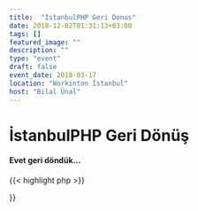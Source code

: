 ```yaml
---
title:  "IstanbulPHP Geri Donus"
date: 2018-12-02T01:31:13+03:00
tags: []
featured_image: ""
description: ""
type: "event"
draft: false
event_date: 2018-03-17
location: "Workinton İstanbul"
host: "Bilal Ünal"
---
```


# İstanbulPHP Geri Dönüş

#### Evet geri döndük...

{{< highlight php >}}
<?php

class Muco extends Mesut interface Cucen {

}

function test(){
    return rand(0,1) % 2;
}
{{< /highlight >}}
